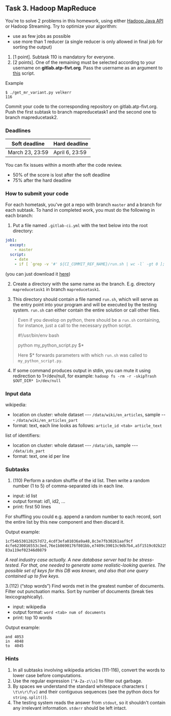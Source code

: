 ## Task 3. Hadoop MapReduce
 You're to solve 2 problems in this homework, using either [Hadoop Java API](http://hadoop.apache.org/docs/r2.6.1/api) or Hadoop Streaming. Try to optimize your algorithm:
 - use as few jobs as possible
 - use more than 1 reducer (a single reducer is only allowed in final job for sorting the output)

1. [1 point]. Subtask 110 is mandatory for everyone.
2. [2 points]. One of the remaining must be selected according to your username on **gitlab.atp-fivt.org**. Pass the username as an argument to [this](/variant_counters/get_mr_variant.py) script.

Example

```
$ ./get_mr_variant.py velkerr
116
```

Commit your code to the corresponding repository on gitlab.atp-fivt.org. Push the first subtask to branch mapreducetask1 and the second one to branch mapreducetask2.

<h3> Deadlines </h3>

| Soft deadline | Hard deadline |
|  ------  |------|
| March 23, 23:59| April 6, 23:59|

You can fix issues within a month after the code review.

* 50% of the score is lost after the soft deadline
* 75% after the hard deadline

### How to submit your code

For each hometask, you've got a repo with branch `master` and a branch for each subtask. To hand in completed work, you must do the following in each branch:
1. Put a file named `.gitlab-ci.yml` with the text below into the root directory:
```yml
job1:
  except:
    - master
  script:
    - date
    - if [ `grep -v '#' ${CI_COMMIT_REF_NAME}/run.sh | wc -l` -gt 0 ]; then (cd ~/code; ./gitlab_ci_runner.py); else exit 1; fi
```
(you can just download it [here](http://gitlab.atp-fivt.org/root/demos/blob/ci_files/.gitlab-ci.yml))

2. Create a directory with the same name as the branch. E.g. directory `mapreducetask1` in branch `mapreducetask1`.

3. This directory should contain a file named `run.sh`, which will serve as the entry point into your program and will be executed by the testing system. `run.sh` can either contain the entire solution or call other files.

> Even if you develop on python, there should be a `run.sh` containing, for instance, just a call to the necessary python script.
>
> 	#!/usr/bin/env bash
> 	
> 	python my_python_script.py $*
>
> Here $* forwards parameters with which `run.sh` was called to `my_python_script.py`.

4. If some command produces output in stdin, you can mute it using redirection to 1>/dev/null, for example: `hadoop fs -rm -r -skipTrash $OUT_DIR* 1>/dev/null`

### Input data

wikipedia:
* location on cluster: whole dataset --- `/data/wiki/en_articles`, sample --- `/data/wiki/en_articles_part`
* format: text, each line looks as follows:
          `article_id <tab> article_text`

list of identifiers:
* location on cluster: whole dataset --- `/data/ids`, sample --- `/data/ids_part`
* format: text, one id per line

### Subtasks

1. (110) Perform a random shuffle of the id list. Then write a random number (1 to 5) of comma-separated ids in each line.
* input: id list
* output format: id1, id2, ...
* print: first 50 lines

For shuffling you could e.g. append a random number to each record, sort the entire list by this new component and then discard it.

Output example:
```
1cf54b530128257d72,4cdf3efa01036a9a48,8c3e7fb30261aaf9cf
4cfe6230016553c3ed,76e1b8690176f801bb,e7409c39013c9db7b4,a5f1519c02b22550e6
83a119ef02346d0879
```

_A real industry case actually. A new database server had to be stress-tested. For that, one needed to generate some realistic-looking queries. The possible set of keys for this DB was known, and also that one query contained up to five keys._


3.(112) (“stop words”) Find words met in the greatest number of documents. Filter out punctuation marks. Sort by number of documents (break ties lexicographically).
* input: wikipedia
* output format: `word <tab> num of documents`
* print: top 10 words

Output example:
```
and	4053
in	4048
to	4045
```



### Hints
1. In all subtasks involving wikipedia articles (111-116), convert the words to lower case before computations.
2. Use the regular expression `[^A-Za-z\\s]` to filter out garbage.
3. By spaces we understand the standard whitespace characters `[ \t\n\r\f\v]` and their contiguous sequences (see the python docs for `string.split()`).
4. The testing system reads the answer from `stdout`, so it shouldn't contain any irrelevant information. `stderr` should be left intact.
